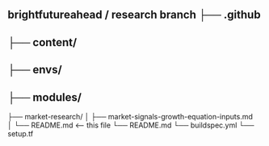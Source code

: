 brightfutureahead / research branch
├── .github
----
├── content/
----
├── envs/
----
├── modules/   
----  
├── market-research/
│   ├── market-signals-growth-equation-inputs.md           
│   └── README.md                         <-- this file
└── README.md
└── buildspec.yml
└── setup.tf
